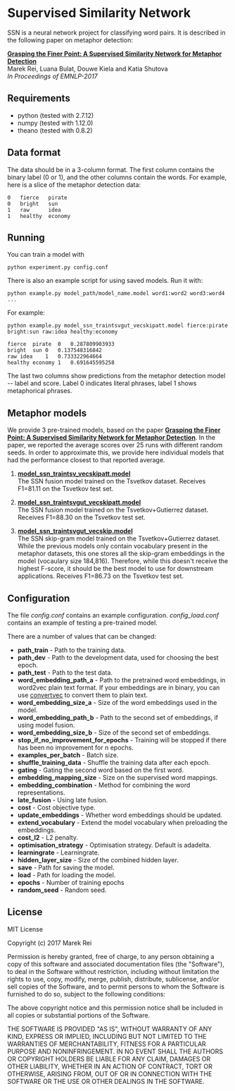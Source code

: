 Supervised Similarity Network
=============================

SSN is a neural network project for classifying word pairs. It is described in the following paper on metaphor detection:

[**Grasping the Finer Point: A Supervised Similarity Network for Metaphor Detection**](http://aclweb.org/anthology/D/D17/D17-1162.pdf)  
Marek Rei, Luana Bulat, Douwe Kiela and Katia Shutova  
*In Proceedings of EMNLP-2017*

Requirements
------------

* python (tested with 2.7.12)
* numpy (tested with 1.12.0)
* theano (tested with 0.8.2)

Data format
-----------

The data should be in a 3-column format. The first column contains the binary label (0 or 1), and the other columns contain the words. For example, here is a slice of the metaphor detection data:

    0   fierce   pirate
    0   bright   sun
    1   raw      idea
    1   healthy  economy


Running
-------

You can train a model with

    python experiment.py config.conf

There is also an example script for using saved models. Run it with:

    python example.py model_path/model_name.model word1:word2 word3:word4 ...

For example:

    python example.py model_ssn_traintsvgut_vecskipatt.model fierce:pirate bright:sun raw:idea healthy:economy

    fierce	pirate	0	0.287809903933
    bright	sun	0	0.137548316842
    raw	idea	1	0.733322964664
    healthy	economy	1	0.691645595258

The last two columns show predictions from the metaphor detection model -- label and score. Label 0 indicates literal phrases, label 1 shows metaphorical phrases.


Metaphor models
---------------

We provide 3 pre-trained models, based on the paper [**Grasping the Finer Point: A Supervised Similarity Network for Metaphor Detection**](http://aclweb.org/anthology/D/D17/D17-1162.pdf). In the paper, we reported the average scores over 25 runs with different random seeds. In order to approximate this, we provide here individual models that had the performance closest to that reported average.

1. [**model_ssn_traintsv_vecskipatt.model**](https://s3-eu-west-1.amazonaws.com/ssnmodels/model_ssn_traintsv_vecskipatt.model)  
The SSN fusion model trained on the Tsvetkov dataset. Receives F1=81.11 on the Tsvetkov test set.

2. [**model_ssn_traintsvgut_vecskipatt.model**](https://s3-eu-west-1.amazonaws.com/ssnmodels/model_ssn_traintsvgut_vecskip.model)  
The SSN fusion model trained on the Tsvetkov+Gutierrez dataset. Receives F1=88.30 on the Tsvetkov test set.

3. [**model_ssn_traintsvgut_vecskip.model**](https://s3-eu-west-1.amazonaws.com/ssnmodels/model_ssn_traintsvgut_vecskip.model)  
The SSN skip-gram model trained on the Tsvetkov+Gutierrez dataset. While the previous models only contain vocabulary present in the metaphor datasets, this one stores all the skip-gram embeddings in the model (vocaulary size 184,816). Therefore, while this doesn't receive the highest F-score, it should be the best model to use for downstream applications. Receives F1=86.73 on the Tsvetkov test set.



Configuration
-------------

The file *config.conf* contains an example configuration. *config_load.conf* contains an example of testing a pre-trained model.

There are a number of values that can be changed:

* **path_train** - Path to the training data.
* **path_dev** - Path to the development data, used for choosing the best epoch.
* **path_test** - Path to the test data.
* **word_embedding_path_a** - Path to the pretrained word embeddings, in word2vec plain text format. If your embeddings are in binary, you can use [convertvec](https://github.com/marekrei/convertvec) to convert them to plain text.
* **word_embedding_size_a** - Size of the word embeddings used in the model.
* **word_embedding_path_b** - Path to the second set of embeddings, if using model fusion.
* **word_embedding_size_b** - Size of the second set of embeddings.
* **stop_if_no_improvement_for_epochs** - Training will be stopped if there has been no improvement for n epochs.
* **examples_per_batch** - Batch size.
* **shuffle_training_data** - Shuffle the training data after each epoch.
* **gating** - Gating the second word based on the first word.
* **embedding_mapping_size** - Size on the supervised word mappings.
* **embedding_combination** - Method for combining the word representations.
* **late_fusion** - Using late fusion.
* **cost** - Cost objective type.
* **update_embeddings** - Whether word embeddings should be updated. 
* **extend_vocabulary** - Extend the model vocabulary when preloading the embeddings.
* **cost_l2** - L2 penalty.
* **optimisation_strategy** - Optimisation strategy. Default is adadelta.
* **learningrate** - Learningrate.
* **hidden_layer_size** - Size of the combined hidden layer.
* **save** - Path for saving the model.
* **load** - Path for loading the model.
* **epochs** - Number of training epochs
* **random_seed** - Random seed.



License
---------------------------

MIT License

Copyright (c) 2017 Marek Rei

Permission is hereby granted, free of charge, to any person obtaining a copy of this software and associated documentation files (the "Software"), to deal in the Software without restriction, including without limitation the rights to use, copy, modify, merge, publish, distribute, sublicense, and/or sell copies of the Software, and to permit persons to whom the Software is furnished to do so, subject to the following conditions:

The above copyright notice and this permission notice shall be included in all copies or substantial portions of the Software.

THE SOFTWARE IS PROVIDED "AS IS", WITHOUT WARRANTY OF ANY KIND, EXPRESS OR IMPLIED, INCLUDING BUT NOT LIMITED TO THE WARRANTIES OF MERCHANTABILITY, FITNESS FOR A PARTICULAR PURPOSE AND NONINFRINGEMENT. IN NO EVENT SHALL THE AUTHORS OR COPYRIGHT HOLDERS BE LIABLE FOR ANY CLAIM, DAMAGES OR OTHER LIABILITY, WHETHER IN AN ACTION OF CONTRACT, TORT OR OTHERWISE, ARISING FROM, OUT OF OR IN CONNECTION WITH THE SOFTWARE OR THE USE OR OTHER DEALINGS IN THE SOFTWARE.
